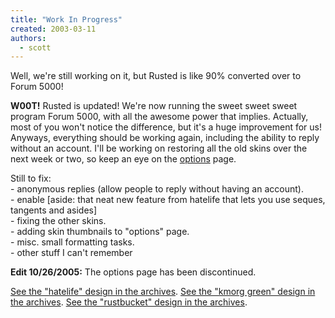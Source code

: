 ```yaml
---
title: "Work In Progress"
created: 2003-03-11
authors: 
  - scott
---
```


Well, we're still working on it, but Rusted is like 90% converted over to Forum 5000!  
  
**W00T!** Rusted is updated! We're now running the sweet sweet sweet program Forum 5000, with all the awesome power that implies. Actually, most of you won't notice the difference, but it's a huge improvement for us! Anyways, everything should be working again, including the ability to reply without an account. I'll be working on restoring all the old skins over the next week or two, so keep an eye on the [options](http://rusted.killingmachines.org/skin.php) page.  
  
Still to fix:  
\- anonymous replies (allow people to reply without having an account).  
\- enable \[aside: that neat new feature from hatelife that lets you use seques, tangents and asides\]  
\- fixing the other skins.  
\- adding skin thumbnails to "options" page.  
\- misc. small formatting tasks.  
\- other stuff I can't remember

**Edit 10/26/2005:** The options page has been discontinued.

[See the "hatelife" design in the archives](http://spaceninja.local/site-archives/kmorg/skins/hatelife.html). [See the "kmorg green" design in the archives](http://spaceninja.local/site-archives/kmorg/v4/). [See the "rustbucket" design in the archives](http://spaceninja.local/site-archives/blog/v3/).
